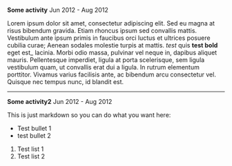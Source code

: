 **Some activity** <span class="date-range">Jun 2012 - Aug 2012</span>

Lorem ipsum dolor sit amet, consectetur adipiscing elit. Sed eu magna at risus bibendum gravida. Etiam rhoncus ipsum sed
convallis mattis. Vestibulum ante ipsum primis in faucibus orci luctus et ultrices posuere cubilia curae; Aenean sodales
molestie turpis at mattis. *test* quis **test bold** eget est_ lacinia. Morbi odio massa, pulvinar vel neque in,
dapibus aliquet mauris. Pellentesque imperdiet, ligula at porta scelerisque, sem ligula vestibulum quam, ut convallis
erat dui a ligula. In rutrum elementum porttitor. Vivamus varius facilisis ante, ac bibendum arcu consectetur vel.
Quisque nec tempus nunc, id blandit est.

<hr/>

**Some activity2** <span class="date-range">Jun 2012 - Aug 2012</span>

This is just markdown so you can do what you want here:

 - Test bullet 1 
 - test bullet 2

1. Test list 1
2. Test list 2

